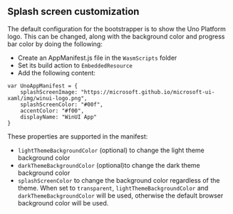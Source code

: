 ## Splash screen customization

The default configuration for the bootstrapper is to show the Uno Platform logo. This can be changed, along with the background color and progress bar color by doing the following:

- Create an AppManifest.js file in the `WasmScripts` folder
- Set its build action to `EmbeddedResource`
- Add the following content:
```
var UnoAppManifest = {
    splashScreenImage: "https://microsoft.github.io/microsoft-ui-xaml/img/winui-logo.png",
    splashScreenColor: "#00f",
    accentColor: "#f00",
    displayName: "WinUI App"
}
```

These properties are supported in the manifest:
- `lightThemeBackgroundColor` (optional) to change the light theme background color
- `darkThemeBackgroundColor` (optional)to change the dark theme background color
- `splashScreenColor` to change the background color regardless of the theme. When set to `transparent`, `lightThemeBackgroundColor` and `darkThemeBackgroundColor` will be used, otherwise the default browser background color will be used.

